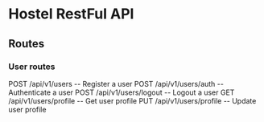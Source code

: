 # Hostel RestFul API

## Routes

### User routes

POST /api/v1/users -- Register a user
POST /api/v1/users/auth -- Authenticate a user
POST /api/v1/users/logout -- Logout a user
GET /api/v1/users/profile -- Get user profile
PUT /api/v1/users/profile -- Update user profile
